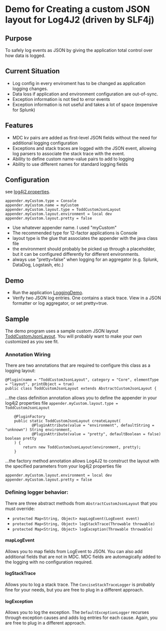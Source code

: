 # Demo for Creating a custom JSON layout for Log4J2 (driven by SLF4j)

## Purpose
To safely log events as JSON by giving the application total control over how data is logged.

## Current Situation
 - Log config in every enviroment has to be changed as application logging changes.
 - Data loss if application and environment configuration are out-of-sync.
 - Exception information is not tied to error events
 - Exception information is not useful and takes a lot of space (expensive for Splunk)

## Features
 - MDC kv pairs are added as first-level JSON fields without the need for additional logging configuration
 - Exceptions and stack traces are logged with the JSON event, allowing log parsers to associate the stack trace with the event.
 - Ability to define custom name-value pairs to add to logging
 - Ability to use different names for standard logging fields

## Configuration

see [log4j2.properties](src/main/resources/log4j2.properties).

```
appender.myCustom.type = Console
appender.myCustom.name = myCustom
appender.myCustom.layout.type = ToddCustomJsonLayout
appender.myCustom.layout.environment = local dev
appender.myCustom.layout.pretty = false
```

- Use whatever appender name.  I used "myCustom"
- The recommended type for 12-factor applications is Console
- layout type is the glue that associates the appender with the java class file
- the environment should probably be picked up through a placeholder, but it can be configured differently for different environments.
- always use "pretty=false" when logging for an aggregator (e.g. Splunk, DataDog, Logstash, etc.)

## Demo

- Run the application [LoggingDemo](src/main/java/todd/customJsonLogging/demo/LoggingDemo.java).
- Verify two JSON log entries.  One contains a stack trace.  View in a JSON formatter or log aggregator, or set pretty=true.

## Sample

The demo program uses a sample custom JSON layout [ToddCustomJsonLayout](src/main/java/todd/customJsonLogging/sample/ToddCustomJsonLayout.java).  You will probably want to make your own customized as you see fit.

### Annotation Wiring
There are two annotations that are required to configure this class as a logging layout:

```
@Plugin(name = "ToddCustomJsonLayout", category = "Core", elementType = "layout", printObject = true)
public class ToddCustomJsonLayout extends AbstractCustomJsonLayout {
```

...the class definition annotation allows you to define the appender in your log4j2 properties file `appender.myCustom.layout.type = ToddCustomJsonLayout`

```
    @PluginFactory
    public static ToddCustomJsonLayout createLayout(
            @PluginAttribute(value = "environment", defaultString = "unknown") String environment,
            @PluginAttribute(value = "pretty", defaultBoolean = false) boolean pretty
    ) {
        return new ToddCustomJsonLayout(environment, pretty);
    }
```

...the factory method annotation allows Log4J2 to construct the layout with the specified parameters from your log4j2 properties file

```
appender.myCustom.layout.environment = local dev
appender.myCustom.layout.pretty = false
```

### Defining logger behavior:

There are three abstract methods from `AbstractCustomJsonLayout` that you must override:

- `protected Map<String, Object> mapLogEvent(LogEvent event)`
- `protected Map<String, Object> logStackTrace(Throwable throwable)`
- `protected Map<String, Object> logException(Throwable throwable)`

#### mapLogEvent
Allows you to map fields from LogEvent to JSON.  You can also add additional fields that are not in MDC.
MDC fields are automagically added to the logging with no configuration required.

#### logStackTrace
Allows you to log a stack trace.  The `ConciseStackTraceLogger` is probably fine for your needs, but you are free to plug in a different approach.

#### logException
Allows you to log the exception.  The `DefaultExceptionLogger` recurses through exception causes and adds log entries for each cause.  Again, you are free to plug in a different approach.

